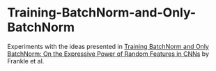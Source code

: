 # Training-BatchNorm-and-Only-BatchNorm
Experiments with the ideas presented in [Training BatchNorm and Only BatchNorm: On the Expressive Power of Random Features in CNNs](https://arxiv.org/abs/2003.00152) by Frankle et al. 
